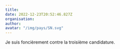 ```yaml
---
title: 
date: 2022-12-23T20:52:46.827Z
organisation: 
author: 
avatar: "/img/pays/SN.svg"
---
```


Je suis foncièrement contre la troisième candidature. 